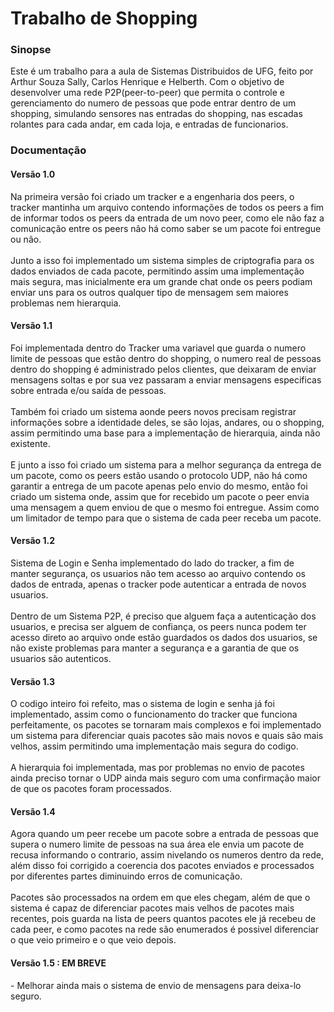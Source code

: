 <h1>Trabalho de Shopping</h1>
<h3>Sinopse</h3>
Este é um trabalho para a aula de Sistemas Distribuidos de UFG, feito por Arthur Souza Sally, Carlos Henrique e Helberth.
Com o objetivo de desenvolver uma rede P2P(peer-to-peer) que permita o controle e gerenciamento do numero de pessoas que
pode entrar dentro de um shopping, simulando sensores nas entradas do shopping, nas escadas rolantes para cada andar, em
cada loja, e entradas de funcionarios.<br/>
<h3>Documentação</h3>
<h4>Versão 1.0</h4>
Na primeira versão foi criado um tracker e a engenharia dos peers, o tracker mantinha um arquivo contendo informações de
todos os peers a fim de informar todos os peers da entrada de um novo peer, como ele não faz a comunicação entre os peers
não há como saber se um pacote foi entregue ou não.<br/><br/>
Junto a isso foi implementado um sistema simples de criptografia para os dados enviados de cada pacote, permitindo assim
uma implementação mais segura, mas inicialmente era um grande chat onde os peers podiam enviar uns para os outros qualquer
tipo de mensagem sem maiores problemas nem hierarquia.<br/>
<h4>Versão 1.1</h4>
Foi implementada dentro do Tracker uma variavel que guarda o numero limite de pessoas que estão dentro do shopping, 
o numero real de pessoas dentro do shopping é administrado pelos clientes, que deixaram de enviar mensagens soltas e por
sua vez passaram a enviar mensagens especificas sobre entrada e/ou saída de pessoas.<br/><br/>
Também foi criado um sistema aonde peers novos precisam registrar informações sobre a identidade deles, se são lojas,
andares, ou o shopping, assim permitindo uma base para a implementação de hierarquia, ainda não existente.<br/><br/>
E junto a isso foi criado um sistema para a melhor segurança da entrega de um pacote, como os peers estão usando o
protocolo UDP, não há como garantir a entrega de um pacote apenas pelo envio do mesmo, então foi criado um sistema onde,
assim que for recebido um pacote o peer envia uma mensagem a quem enviou de que o mesmo foi entregue. Assim como um
limitador de tempo para que o sistema de cada peer receba um pacote.<br/>
<h4>Versão 1.2</h4>
Sistema de Login e Senha implementado do lado do tracker, a fim de manter segurança, os usuarios não tem acesso ao arquivo
contendo os dados de entrada, apenas o tracker pode autenticar a entrada de novos usuarios.<br/><br/>
Dentro de um Sistema P2P, é preciso que alguem faça a autenticação dos usuarios, e precisa ser alguem de confiança, os
peers nunca podem ter acesso direto ao arquivo onde estão guardados os dados dos usuarios, se não existe problemas para
manter a segurança e a garantia de que os usuarios são autenticos.<br/>
<h4>Versão 1.3</h4>
O codigo inteiro foi refeito, mas o sistema de login e senha já foi implementado, assim como o funcionamento do tracker
que funciona perfeitamente, os pacotes se tornaram mais complexos e foi implementado um sistema para diferenciar quais
pacotes são mais novos e quais são mais velhos, assim permitindo uma implementação mais segura do codigo.<br/><br/>
A hierarquia foi implementada, mas por problemas no envio de pacotes ainda preciso tornar o UDP ainda mais seguro com
uma confirmação maior de que os pacotes foram processados.<br/>
<h4>Versão 1.4</h4>
Agora quando um peer recebe um pacote sobre a entrada de pessoas que supera o numero limite de pessoas na sua área ele
envia um pacote de recusa informando o contrario, assim nivelando os numeros dentro da rede, além disso foi corrigido
a coerencia dos pacotes enviados e processados por diferentes partes diminuindo erros de comunicação.<br/><br/>
Pacotes são processados na ordem em que eles chegam, além de que o sistema é capaz de diferenciar pacotes mais velhos
de pacotes mais recentes, pois guarda na lista de peers quantos pacotes ele já recebeu de cada peer, e como pacotes na
rede são enumerados é possivel diferenciar o que veio primeiro e o que veio depois.<br/>
<h4>Versão 1.5 : EM BREVE</h4>
- Melhorar ainda mais o sistema de envio de mensagens para deixa-lo seguro.<br/>
